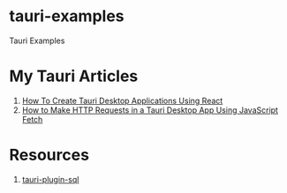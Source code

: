 # tauri-examples

Tauri Examples

# My Tauri Articles

1. [How To Create Tauri Desktop Applications Using React](https://medium.com/geekculture/how-to-create-tauri-desktop-applications-using-react-8541e42b1f22)
2. [How to Make HTTP Requests in a Tauri Desktop App Using JavaScript Fetch](https://medium.com/gitconnected/how-to-make-http-requests-in-a-tauri-desktop-app-using-javascript-fetch-0820dc39271b)

# Resources

1. [tauri-plugin-sql](https://github.com/tauri-apps/tauri-plugin-sql)
